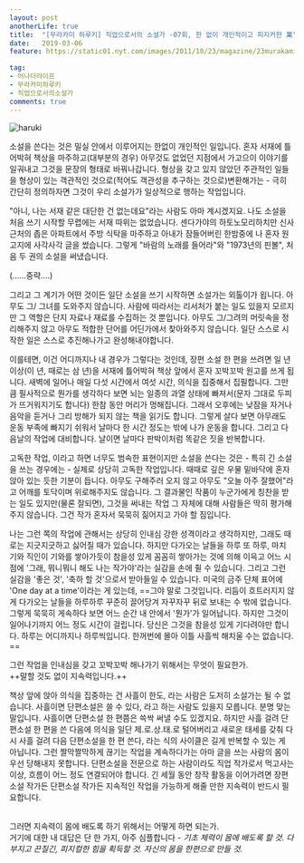 ```yaml
---
layout: post
anotherLife: true
title:  "[무라카미 하루키] 직업으로서의 소설가 -07회, 한 없이 개인적이고 피지커한 業"
date:   2019-03-06
feature: https://static01.nyt.com/images/2011/10/23/magazine/23murakami1_span/23murakami1_span-jumbo.jpg

tag:
- 어나더라이프
- 무라카미하루키
- 직업으로서의소설가
comments: true
---
```


![haruki](http://1.bp.blogspot.com/-wB0_5cUQ0UY/WZB9JQWdthI/AAAAAAAAB48/85FGvNeKsL07f_AK2LKzma7FqRo9Q5UFwCK4BGAYYCw/s1600/169086_13075624_o_1.png.jpeg "novelist as a vocation")

<p>
   소설을 쓴다는 것은 밀실 안에서 이루어지는 한없이 개인적인 일입니다. 혼자 서재에 틀어박혀 책상을 마주하고(대부분의 경우) 아무것도 없었던 지점에서 가고으이 이야기를 일궈내고 그것을 문장의 형태로 바꿔나갑니다. 형상을 갖고 있지 않았던 주관적인 일들을 형상이 있는 객관적인 것으로(적어도 객관성을 추구하는 것으로)변환해가는 - 극히 간단히 정의하자면 그것이 우리 소설가가 일상적으로 행하는 작업입니다.
</p>

<p>
   "아니, 나는 서재 같은 대단한 건 없는데요"라는 사람도 아마 계시겠지요. 나도 소설을 처음 쓰기 시작할 무렵에는 서재 따위는 없었습니다. 센다가야의 하토노모리하치만 신사 근처의 좁은 아파트에서 주방 식탁을 마주하고 아내가 잠들어버린 한밤중에 나 혼자 원고지에 사각사각 글을 썼습니다. 그렇게 "바람의 노래를 들어라"와 "1973년의 핀볼", 처음 두 권의 소설을 써냈습니다.
</p>

(......중략....)

<p>
   그리고 그 계기가 어떤 것이든 일단 소설을 쓰기 시작하면 소설가는 외톨이가 욉니다. 아무도 그/ 그녀를 도와주지 않습니다. 사람에 따라서는 리서처가 붙는 일도 있을지 모르지만 그 역할은 단지 자료나 재료를 수집하는 것 뿐입니다. 아무도 그/그려의 머릿속을 정리해주지 않고 아무도 적합한 단어를 어딘가에서 찾아와주지 않습니다. 일단 스스로 시작한 일은 스스로 추진해나가고 완성해내야합니다.
</p>

<p>
   이를테면, 이건 어디까지나 내 경우가 그렇다는 것인데, 장편 소설 한 편을 쓰려면 일 년 이상(이 년, 때로는 삼 년)을 서재에 틀어박혀 책상 앞에서 혼자 꼬박꼬박 원고를 쓰게 됩니다. 새벽에 일어나 매일 다섯 시간에서 여섯 시간, 의식을 집중해서 집필합니다. 그만큼 필사적으로 뭔가를 생각하다 보면 뇌는 일종의 과열 상태에 빠져서(문자 그대로 두피가 뜨거워지기도 합니다) 한참 동안 머리가 멍해집니다. 그래서 오후에는 낮잠을 자거나 음악을 듣거나 그리 방해가 되지 않는 책을 읽기도 합니다. 그렇게 살다 보면 아무래도 운동 부족에 빠지기 쉬워서 날마다 한 시간 정도는 밖에 나가 운동을 합니다. 그리고 다음날의 작업에 대비합니다. 날이면 날마다 판박이처럼 똑같은 짓을 반복합니다.
</p>

<p>
   고독한 작업, 이라고 하면 너무도 범속한 표현이지만 소설을 쓴다는 것은 - 특히 긴 소설을 쓰는 경우에는 - 실제로 상당히 고독한 작업입니다. 때때로 깊은 우물 밑바닥에 혼자 앉아 있는 듯한 기분이 듭니다. 아무도 구해주러 오지 않고 아무도 "오늘 아주 잘했어"라고 어깨를 토닥이며 위로해주지도 않습니다. 그 결과물인 작품이 누군가에게 칭찬을 받는 일도 있지만(물론 잘되면), 그것을 써내는 작업 그 자체에 대해 사람들은 딱히 평가해주지 않습니다. 그건 작가 혼자서 묵묵히 짊어지고 가야 할 짐입니다.
</p>

<p>
   나는 그런 쪽의 작업에 관해서는 상당히 인내심 강한 성격이라고 생각하지만, 그래도 때로는 지긋지긋하고 싫어질 때가 있습니다. 하지만 다가오는 날들을 하루 또 하루, 마치 기와 직인이 기와를 쌓아가듯이 참을성 있게 꼼꼼히 쌓아가는 것에 의해 이윽고 어느 시점에 '그래, 뭐니뭐니 해도 나는 작가야'라는 실감을 손에 쥘 수 있습니다. 그리고 그런 실감을 '좋은 것', '축하 할 것'으로서 받아들일 수 있습니다. 미국의 금주 단체 표어에 'One day at a time'이라는 게 있는데, ==그야 말로 그것입니다. 리듬이 흐트러지지 않게 다가오는 날들을 하루하루 꾸준히 끌어당겨 자꾸자꾸 뒤로 보내는 수 밖에 없습니다. 그렇게 묵묵히 게속하다 보면 어느 순간 내 안에서 '뭔가'가 일어납니다. 하지만 그것이 일어나기까지 어느 정도 시간이 걸립니다. 당신은 그것을 참을성 있게 기다려야만 합니다. 하루는 어디까지나 하루씩입니다. 한꺼번에 몰아 이틀 사흘씩 해치울 수는 없습니다. ==
</p> 

그런 작업을 인내심을 갖고 꼬박꼬박 해나가기 위해서는 무엇이 필요한가.<br>
++말할 것도 없이 지속력입니다.++<br>

<p>
   책상 앞에 앉아 의식을 집중하는 건 사흘이 한도, 라는 사람은 도저히 소설가는 될 수 없습니다. 사흘이면 단편소설은 쓸 수 있다, 라고 하는 사람도 있을지 모릅니다. 분명 맞는 말입니다. 사흘이면 단편소설 한 편쯤은 쓱싹 써낼 수도 있겠지요. 하지만 사흘 걸려 단편소설 한 편을 쓴 다음에 의식을 일단 제.로.상.태.로 털어버리고 새로운 태세를 갖춰 다시 사흘 걸려 다음 단편소설을 한 편 쓴다, 라는 식의 사이클은 길게 반복할 수 있는 게 아닙니다. 그런 짤막짤막하게 끊기는 작업을 계속하다가는 아마 글을 쓰는 사람의 몸이 우선 당해내지 못합니다. 단편소설을 전문으로 하는 사람이라도 직업 작가로서 먹고사는 이상, 흐름이 어느 정도 연결되어야 합니다. 긴 세월 동안 창작 활동을 이어가려면 장편소설 작가든 단편소설 작가든 지속적인 작업을 가능하게 해줄 만한 지속력이 반드시 필요합니다.
 </p>
 
<br> 그러면 지속력이 몸에 배도록 하기 위해서는 어떻게 하면 되는가.<br>
 거기에 대한 내 대답은 단 한 가지, 아주 심플합니다 - *기초 체력이 몸에 배도록 할 것. 다부지고 끈질긴, 피지컬한 힘을 획득할 것. 자신의 몸을 한편으로 만들 것.*<br><br>
 
 
